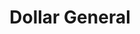 ---
title: "Dollar General"
url: /houston/dollar-general-west-gulf-bank-road/
shop: variety store
---